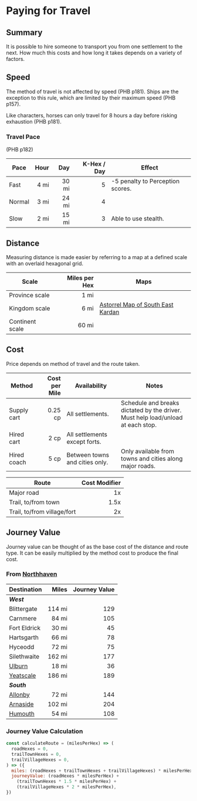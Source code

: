 # Paying for Travel

## Summary

It is possible to hire someone to transport you from one settlement to the next. How much this costs and how long it takes depends on a variety of factors.

## Speed

The method of travel is not affected by speed (PHB p181). Ships are the exception to this rule, which are limited by their maximum speed (PHB p157).

Like characters, horses can only travel for 8 hours a day before risking exhaustion (PHB p181).

### Travel Pace

(PHB p182)

| Pace | Hour | Day | K-Hex / Day | Effect |
| --- | ---:| ---:| ---:| --- |
| Fast | 4 mi | 30 mi | 5 | -5 penalty to Perception scores. |
| Normal | 3 mi | 24 mi | 4 | |
| Slow | 2 mi | 15 mi | 3 | Able to use stealth. |

## Distance

Measuring distance is made easier by referring to a map at a defined scale with an overlaid hexagonal grid.

| Scale | Miles per Hex | Maps |
| --- | ---: | --- |
| Province scale | 1 mi | |
| Kingdom scale | 6 mi | [Astorrel Map of South East Kardan](../papers/maps/astorrel-map-of-south-east-kardan.md) |
| Continent scale | 60 mi | |

## Cost

Price depends on method of travel and the route taken.

| Method | Cost per Mile | Availability | Notes |
| --- | ---:| --- | --- |
| Supply cart | 0.25 cp | All settlements. | Schedule and breaks dictated by the driver.<br>Must help load/unload at each stop. |
| Hired cart | 2 cp | All settlements except forts. | |
| Hired coach | 5 cp | Between towns and cities only. | Only available from towns and cities along major roads. |

| Route | Cost Modifier |
| --- | ---:|
| Major road | 1x |
| Trail, to/from town | 1.5x |
| Trail, to/from village/fort | 2x |

## Journey Value

Journey value can be thought of as the base cost of the distance and route type. It can be easily multiplied by the method cost to produce the final cost.

### From [Northhaven](../places/cities/northhaven.md)

| Destination | Miles | Journey Value |
| --- | ---:| ---:|
| ***West***
| Blittergate | 114 mi | 129 |
| Carnmere | 84 mi | 105 |
| Fort Eldrick | 30 mi | 45 |
| Hartsgarth | 66 mi | 78 |
| Hyceodd | 72 mi | 75 |
| Silethwaite | 162 mi | 177 |
| [Ulburn](../places/villages/ulburn.md) | 18 mi | 36 |
| [Yeatscale](../places/cities/yeatscale.md) | 186 mi | 189 |
| ***South***
| [Allonby](../places/villages/allonby.md) | 72 mi | 144 |
| [Arnaside](../places/villages/arnaside.md) | 102 mi | 204 |
| [Humouth](../places/villages/humouth.md) | 54 mi | 108 |

### Journey Value Calculation

```javascript
const calculateRoute = (milesPerHex) => (
  roadHexes = 0,
  trailTownHexes = 0,
  trailVillageHexes = 0,
) => ({
  miles: (roadHexes + trailTownHexes + trailVillageHexes) * milesPerHex,
  journeyValue: (roadHexes * milesPerHex) +
    (trailTownHexes * 1.5 * milesPerHex) +
    (trailVillageHexes * 2 * milesPerHex),
})
```
